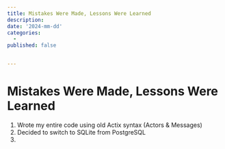 ```yaml
---
title: Mistakes Were Made, Lessons Were Learned
description: 
date: '2024-mm-dd'
categories:
  - 
published: false


---
```


# Mistakes Were Made, Lessons Were Learned

1. Wrote my entire code using old Actix syntax (Actors & Messages)
2. Decided to switch to SQLite from PostgreSQL
3. 
